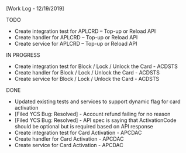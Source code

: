 [Work Log - 12/19/2019]

TODO
- Create integration test for APLCRD – Top-up or Reload API
- Create handler for APLCRD – Top-up or Reload API
- Create service for APLCRD – Top-up or Reload API


IN PROGRESS
- Create integration test for Block / Lock / Unlock the Card - ACDSTS
- Create handler for Block / Lock / Unlock the Card - ACDSTS
- Create service for Block / Lock / Unlock the Card - ACDSTS


DONE
- Updated existing tests and services to support dynamic flag for card activation
- [Filed YCS Bug: Resolved] - Account refund failing for no reason
- [Filed YCS Bug: Resolved] - API spec is saying that ActivationCode should be optional but is required based on API response
- Create integration test for Card Activation - APCDAC
- Create handler for Card Activation - APCDAC
- Create service for Card Activation - APCDAC
